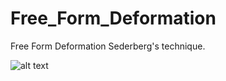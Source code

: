 # Free_Form_Deformation
Free Form Deformation Sederberg's technique. 


![alt text](https://user-images.githubusercontent.com/31992848/55178787-5ed51080-5186-11e9-94e7-4bf7f11affff.png)

